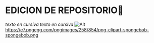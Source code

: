 # EDICION DE REPOSITORIO👋
*texto en cursiva*
_texto en cursiva_
![Alt](/ruta/imagen.png)
https://e7.pngegg.com/pngimages/258/854/png-clipart-spongebob-spongebob.png
<!--
**ju1iana01/ju1iana01** is a ✨ _special_ ✨ repository because its `README.md` (this file) appears on your GitHub profile.

Here are some ideas to get you started:

- 🔭 I’m currently working on ...
- 🌱 I’m currently learning ...
- 👯 I’m looking to collaborate on ...
- 🤔 I’m looking for help with ...
- 💬 Ask me about ...
- 📫 How to reach me: ...
- 😄 Pronouns: ...
- ⚡ Fun fact: ...
-->
